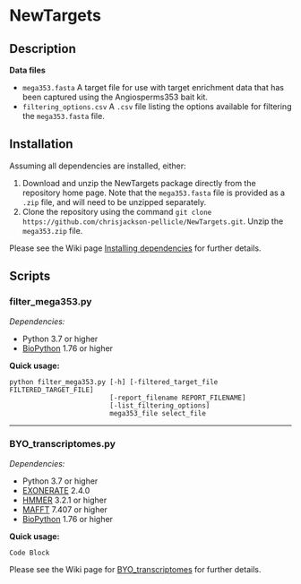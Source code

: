 # NewTargets

## Description

**Data files**
- `mega353.fasta` A target file for use with target enrichment data that has been captured using the Angiosperms353 bait kit. 
- `filtering_options.csv` A `.csv` file listing the options available for filtering the `mega353.fasta` file. 



## Installation

Assuming all dependencies are installed, either:

1. Download and unzip the NewTargets package directly from the repository home page. Note that the `mega353.fasta` file is provided as a `.zip` file, and will need to be unzipped separately. 
2. Clone the repository using the command `git clone https://github.com/chrisjackson-pellicle/NewTargets.git`. Unzip the `mega353.zip` file.

Please see the Wiki page [Installing dependencies][5] for further details.

## Scripts

### filter_mega353.py

*Dependencies:*
- Python 3.7 or higher
- [BioPython][4] 1.76 or higher

**Quick usage:**
```
python filter_mega353.py [-h] [-filtered_target_file FILTERED_TARGET_FILE]
                         [-report_filename REPORT_FILENAME]
                         [-list_filtering_options]
                         mega353_file select_file
```

***

### BYO_transcriptomes.py

*Dependencies:*
- Python 3.7 or higher
- [EXONERATE][1] 2.4.0
- [HMMER][2] 3.2.1 or higher
- [MAFFT][3] 7.407 or higher
- [BioPython][4] 1.76 or higher

**Quick usage:**
```
Code Block
```

Please see the Wiki page for [BYO_transcriptomes][6] for further details.

[1]: https://www.ebi.ac.uk/about/vertebrate-genomics/software/exonerate/ "Link to EXONERATE download page"
[2]: http://hmmer.org/ "Link to HMMER download page"
[3]: https://mafft.cbrc.jp/alignment/software/ "Link to MAFFT download page"
[4]: https://biopython.org/wiki/Download "Link to BioPython download page"
[5]: https://github.com/chrisjackson-pellicle/NewTargets/wiki/Installing-dependencies/ "Link to Installing dependencies Wiki page"
[6]: https://github.com/chrisjackson-pellicle/NewTargets/wiki/Adding-transcriptome-sequences-to-a-target-file-with-BYO_transcriptomes.py/ "Link to BYO_transcriptomes Wiki page"




